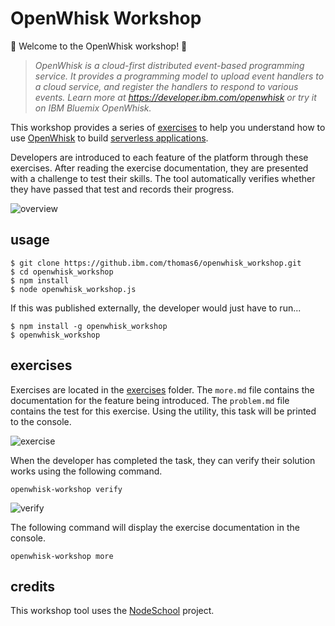 # OpenWhisk Workshop

🎉 Welcome to the OpenWhisk workshop! 🎉

> *OpenWhisk is a cloud-first distributed event-based programming service. It provides a programming model to upload event handlers to a cloud service, and register the handlers to respond to various events. Learn more at https://developer.ibm.com/openwhisk or try it on IBM Bluemix OpenWhisk.*

This workshop provides a series of [exercises](https://github.ibm.com/thomas6/openwhisk_workshop/tree/master/exercises) to help you understand how to use [OpenWhisk](https://github.com/openwhisk/openwhisk) to build [serverless applications](http://martinfowler.com/articles/serverless.html).


Developers are introduced to each feature of the platform through these exercises. After reading the exercise documentation, they are presented with a challenge to test their skills. The tool automatically verifies whether they have passed that test and records their progress.

![overview](https://dl.dropboxusercontent.com/u/10404736/ow_workshop.png)


## usage 

```
$ git clone https://github.ibm.com/thomas6/openwhisk_workshop.git
$ cd openwhisk_workshop
$ npm install 
$ node openwhisk_workshop.js
```

If this was published externally, the developer would just have to run...

```
$ npm install -g openwhisk_workshop 
$ openwhisk_workshop
```

## exercises

Exercises are located in the [exercises]() folder. The `more.md` file contains the documentation for the feature being introduced. The `problem.md` file contains the test for this exercise. Using the utility, this task will be printed to the console. 

![exercise](https://dl.dropboxusercontent.com/u/10404736/challenge.png)


When the developer has completed the task, they can verify their solution works using the following command.

```
openwhisk-workshop verify
```

![verify](https://dl.dropboxusercontent.com/u/10404736/verify.png)

The following command will display the exercise documentation in the console.

```
openwhisk-workshop more
```

## credits

This workshop tool uses the [NodeSchool](http://nodeschool.io/) project.
